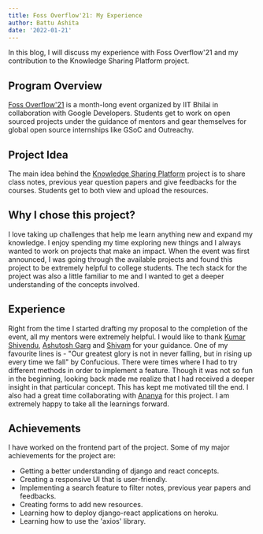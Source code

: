 ```yaml
---
title: Foss Overflow'21: My Experience
author: Battu Ashita
date: '2022-01-21'
---
```


In this blog, I will discuss my experience with Foss Overflow'21 and my contribution to the Knowledge Sharing Platform project.

## Program Overview
[Foss Overflow'21](https://fossoverflow.dev/) is a month-long event organized by IIT Bhilai in collaboration with Google Developers. Students get to work on open sourced projects under the guidance of mentors and gear themselves for global open source internships like GSoC and Outreachy. 

## Project Idea
The main idea behind the [Knowledge Sharing Platform](https://github.com/OpenLake/Knowlege-Sharing-Platform) project is to share class notes, previous year question papers and give feedbacks for the courses. Students get to both view and upload the resources.

## Why I chose this project?
I love taking up challenges that help me learn anything new and expand my knowledge. I enjoy spending my time exploring new things and I always wanted to work on projects that make an impact. When the event was first announced, I was going through the available projects and found this project to be extremely helpful to college students. The tech stack for the project was also a little familiar to me and I wanted to get a deeper understanding of the concepts involved. 

## Experience 
Right from the time I started drafting my proposal to the completion of the event, all my mentors were extremely helpful. I would like to thank [Kumar Shivendu](https://github.com/KShivendu), [Ashutosh Garg](https://github.com/ashutosh321607) and [Shivam](https://github.com/ExpressHermes) for your guidance. One of my favourite lines is - "Our greatest glory is not in never falling, but in rising up every time we fall" by Confucious. There were times where I had to try different methods in order to implement a feature. Though it was not so fun in the beginning, looking back made me realize that I had received a deeper insight in that particular concept. This has kept me motivated till the end. I also had a great time collaborating with [Ananya](https://github.com/Ananyaiitbhilai) for this project. I am extremely happy to take all the learnings forward.

## Achievements
I have worked on the frontend part of the project. Some of my major achievements for the project are:
- Getting a better understanding of django and react concepts.
- Creating a responsive UI that is user-friendly.
- Implementing a search feature to filter notes, previous year papers and feedbacks.
- Creating forms to add new resources.
- Learning how to deploy django-react applications on heroku.
- Learning how to use the 'axios' library.
   